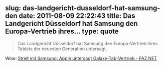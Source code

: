 slug: das-landgericht-dusseldorf-hat-samsung-den
date: 2011-08-09 22:22:43
title: Das Landgericht Düsseldorf hat Samsung den Europa-Vertrieb ihres...
type: quote
---

> Das Landgericht Düsseldorf hat Samsung den Europa-Vertrieb ihres Tablets der neuesten Generation untersagt.

Wow: [Streit mit Samsung: Apple untersagt Galaxy-Tab-Vertrieb - FAZ.NET](http://www.faz.net/artikel/C30350/streit-mit-samsung-apple-untersagt-galaxy-tab-vertrieb-30482345.html)
